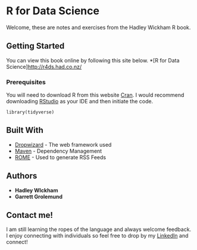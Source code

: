 # R for Data Science

Welcome, these are notes and exercises from the Hadley Wickham R book.

## Getting Started

You can view this book online by following this site below.
*[R for Data Science]http://r4ds.had.co.nz/

### Prerequisites

You will need to download R from this website [Cran](https://cran.r-project.org/). I would recommend downloading [RStudio](https://www.rstudio.com/products/rstudio/) as your IDE and then initiate the code.

```
library(tidyverse)
```

## Built With

* [Dropwizard](http://www.dropwizard.io/1.0.2/docs/) - The web framework used
* [Maven](https://maven.apache.org/) - Dependency Management
* [ROME](https://rometools.github.io/rome/) - Used to generate RSS Feeds

## Authors

* **Hadley WIckham**
* **Garrett Grolemund**

## Contact me!

I am still learning the ropes of the language and always welcome feedback. I enjoy connecting with individuals so feel free to drop by my [LinkedIn](https://www.linkedin.com/in/davidtly) and connect!